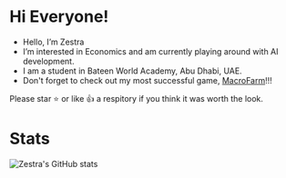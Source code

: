 # Hi Everyone!
 - Hello, I’m Zestra 
 - I’m interested in Economics and am currently playing around with AI development.
 - I am a student in Bateen World Academy, Abu Dhabi, UAE.
 - Don't forget to check out my most successful game, [MacroFarm](https://github.com/zestra/MacroFarm)!!!

Please star ⭐️ or like 👍 a respitory if you think it was worth the look.

# Stats
![Zestra's GitHub stats](https://github-readme-stats.vercel.app/api?username=zestra)
